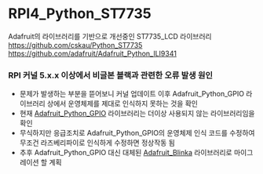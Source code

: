 # RPI4_Python_ST7735
Adafruit의 라이브러리를 기반으로 개선중인 ST7735_LCD 라이브러리  
https://github.com/cskau/Python_ST7735  
https://github.com/adafruit/Adafruit_Python_ILI9341

### RPI 커널 5.x.x 이상에서 비글본 블랙과 관련한 오류 발생 원인
- 문제가 발생하는 부분을 뜯어보니 커널 업데이트 이후 Adafruit_Python_GPIO 라이브러리 상에서 운영체제를 제대로 인식하지 못하는 것을 확인
- 현재 [Adafruit_Python_GPIO](https://github.com/adafruit/Adafruit_Python_GPIO) 라이브러리는 더이상 사용되지 않는 라이브러리임을 확인
- 무식하지만 응급조치로 Adafruit_Python_GPIO의 운영체제 인식 코드를 수정하여 무조건 라즈베리파이로 인식하게 수정하면 정상작동 됨
- 추후 Adafruit_Python_GPIO 대신 대체된 [Adafruit_Blinka](https://github.com/adafruit/Adafruit_Blinka) 라이브러리로 마이그레이션 할 계획
